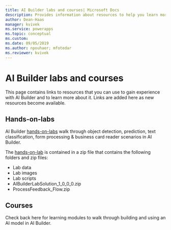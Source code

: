 ```yaml
---
title: AI Builder labs and courses| Microsoft Docs
description: Provides information about resources to help you learn more about AI Builder 
author: Dean-Haas
manager: kvivek
ms.service: powerapps
ms.topic: conceptual
ms.custom: 
ms.date: 09/05/2019
ms.author: npouhaer; mfotedar
ms.reviewer: kvivek
---
```


# AI Builder labs and courses

This page contains links to resources that you can use to gain experience with AI Builder and to learn more about it. Links are added here as new resources become available.

## Hands-on-labs

AI Builder [hands-on-labs](https://go.microsoft.com/fwlink/?linkid=2103171)  walk through object detection, prediction, text classification, form processing & business card reader scenarios in AI Builder.

The [hands-on-lab](https://go.microsoft.com/fwlink/?linkid=2103171) is contained in a zip file that contains the following folders and zip files:
- Lab data
- Lab images
- Lab scripts
- AIBuilderLabSolution_1_0_0_0.zip
- ProcessFeedback_Flow.zip

## Courses

Check back here for learning modules to walk through building and using an AI model in AI Builder. 
